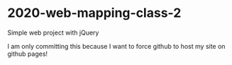 # 2020-web-mapping-class-2
Simple web project with jQuery

I am only committing this because I want to force github to host my site on github pages!
